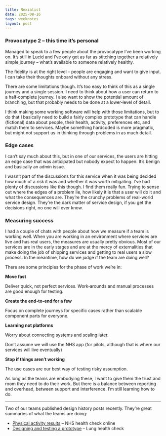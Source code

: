 ```yaml
---
title: Nexialist
date: 2025-08-16
tags: weeknotes
layout: post
---
```


### Provocatype 2 – this time it’s personal

Managed to speak to a few people about the provocatype I’ve been working on. It’s still in Lucid and I’ve only got as far as stitching together a relatively simple journey – what’s available to someone relatively healthy.

The fidelity is at the right level – people are engaging and want to give input. I can take their thoughts onboard without any stress.

There are some limitations though. It’s too easy to think of this as a single journey and a single session. I need to think about how a user can return to a half‑complete journey. I also want to show the potential amount of branching, but that probably needs to be done at a lower‑level of detail.

I think making some working software will help with those limitations, but to do that I basically need to build a fairly complex prototype that can handle (fictional) data about people, their health, activity, preferences etc, and match them to services. Maybe something hardcoded is more pragmatic, but might not support us in thinking through problems in as much detail.

### Edge cases

I can’t say much about this, but in one of our services, the users are hitting an edge case that was anticipated but nobody expect to happen. It’s benign and basically an admin issue.

I wasn’t part of the discussions for this service when it was being decided how much of a risk it was and whether it was worth mitigating. I’ve had plenty of discussions like this though. I find them really fun. Trying to sense out where the edges of a problem lie, how likely it is that a user will do it and what the consequences are. They’re the crunchy problems of real-world service design. They’re the dark matter of service design, if you get the decisions right, no one will ever know.

### Measuring success

I had a couple of chats with people about how we measure if a team is working well. When you are working in an environment where services are live and has real users, the measures are usually pretty obvious. Most of our services are in the early stages and are at the mercy of externalities that make doing the job of shipping services and getting to real users a slow process. In the meantime, how do we judge if the team are doing well?

There are some principles for the phase of work we’re in:

**Move fast**

Deliver quick, not perfect services. Work‑arounds and manual processes are good enough for testing.

**Create the end‑to‑end for a few**

Focus on complete journeys for specific cases rather than scalable component parts for everyone.

**Learning not platforms**

Worry about connecting systems and scaling later.

Don’t assume we will use the NHS app (for pilots, although that is where our services will live eventually)

**Stop if things aren’t working**

The use cases are our best way of testing risky assumption.

As long as the teams are embodying these, I want to give them the trust and room they need to do their work. But there is a balance between reporting and overhead, between support and interference. I’m still learning how to do.

---

Two of our teams published design history posts recently. They’re great summaries of what the teams are doing:

- [Physical activity results](https://design-history.prevention-services.nhs.uk/nhs-health-check-online/2025/07/physical-activity-results/) – NHS health check online
- [Designing and testing a prototype](https://design-history.prevention-services.nhs.uk/lung-health-check/2025/08/lung-health-check-prototype/) – Lung health check
